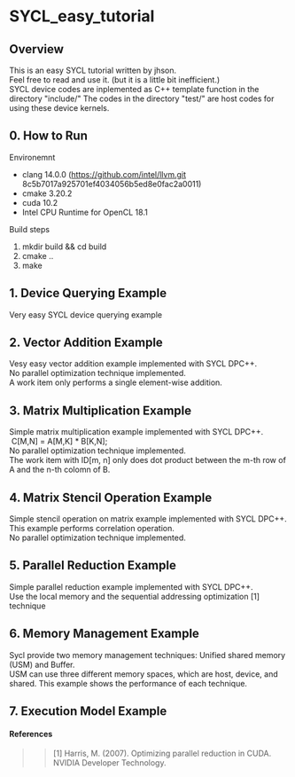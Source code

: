 # SYCL_easy_tutorial

## Overview
This is an easy SYCL tutorial written by jhson.  
Feel free to read and use it. (but it is a little bit inefficient.)  
SYCL device codes are inplemented as C++ template function in the directory "include/"
The codes in the directory "test/" are host codes for using these device kernels.

## 0. How to Run
Environemnt
- clang 14.0.0 (https://github.com/intel/llvm.git 8c5b7017a925701ef4034056b5ed8e0fac2a0011)
- cmake 3.20.2
- cuda 10.2
- Intel CPU Runtime for OpenCL 18.1
  
Build steps
1. mkdir build && cd build
2. cmake ..
3. make

## 1. Device Querying Example
Very easy SYCL device querying example   
  
  
## 2. Vector Addition Example
Vesy easy vector addition example implemented with SYCL DPC++.    
No parallel optimization technique implemented.    
A work item only performs a single element-wise addition.  
    
## 3. Matrix Multiplication Example
Simple matrix multiplication example implemented with SYCL DPC++.  
&nbsp;C[M,N] = A[M,K] * B[K,N];  
No parallel optimization technique implemented.    
The work item with ID[m, n] only does dot product between the m-th row of A and the n-th colomn of B.   
  
## 4. Matrix Stencil Operation Example
Simple stencil operation on matrix example implemented with SYCL DPC++.  
This example performs correlation operation.  
No parallel optimization technique implemented.    

## 5. Parallel Reduction Example
Simple parallel reduction example implemented with SYCL DPC++.  
Use the local memory and the sequential addressing optimization [1] technique

## 6. Memory Management Example
Sycl provide two memory management techniques: Unified shared memory (USM) and Buffer.  
USM can use three different memory spaces, which are host, device, and shared.
This example shows the performance of each technique.

## 7. Execution Model Example


#### References
>> [1] Harris, M. (2007). Optimizing parallel reduction in CUDA. NVIDIA Developer Technology.